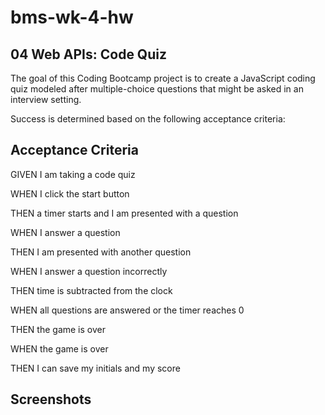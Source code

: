 # bms-wk-4-hw
## 04 Web APIs: Code Quiz

The goal of this Coding Bootcamp project is to create a JavaScript coding quiz modeled after multiple-choice questions that might be asked in an interview setting.

Success is determined based on the following acceptance criteria:

## Acceptance Criteria
GIVEN I am taking a code quiz

WHEN I click the start button

THEN a timer starts and I am presented with a question

WHEN I answer a question

THEN I am presented with another question

WHEN I answer a question incorrectly

THEN time is subtracted from the clock

WHEN all questions are answered or the timer reaches 0

THEN the game is over

WHEN the game is over

THEN I can save my initials and my score

## Screenshots
